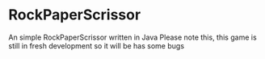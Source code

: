 # RockPaperScrissor
An simple RockPaperScrissor written in Java 
Please note this, this game is still in fresh development so it will be has some bugs
